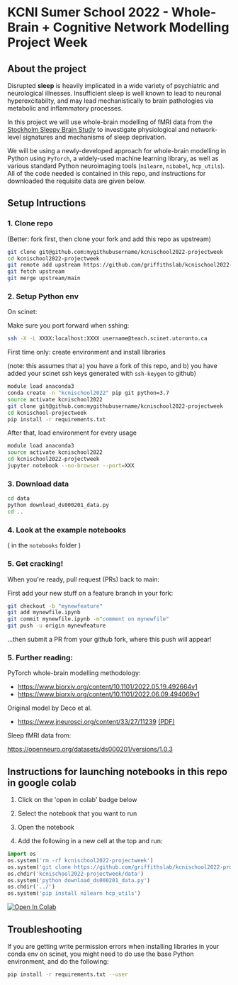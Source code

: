 # KCNI Sumer School 2022 - Whole-Brain + Cognitive Network Modelling Project Week

## About the project

Disrupted **sleep** is heavily implicated in a wide variety of psychiatric and neurological illnesses. Insufficient sleep is well known to lead to neuronal hyperexcitabilty, and may lead mechanistically to brain pathologies via metabolic and inflammatory processes. 

In this project we will use whole-brain modelling of fMRI data from the [Stockholm Sleepy Brain Study](https://openneuro.org/datasets/ds000201/versions/1.0.3) to investigate physiological and network-level signatures and mechanisms of sleep deprivation. 

We will be using a newly-developed approach for whole-brain modelling in Python using `PyTorch`, a widely-used machine learning library, as well as various standard Python neuroimaging tools (`nilearn`, `nibabel`, `hcp_utils`). All of the code needed is contained in this repo, and instructions for downloaded the requisite data are given below. 




## Setup Intructions


### 1. Clone repo

(Better: fork first, then clone your fork and add this repo as upstream)

```bash
git clone git@github.com:mygithubusername/kcnischool2022-projectweek
cd kcnischool2022-projectweek
git remote add upstream https://github.com/griffithslab/kcnischool2022-projectweek
git fetch upstream
git merge upstream/main
```

### 2. Setup Python env

On scinet:

Make sure you port forward when sshing:

```bash
ssh -X -L XXXX:localhost:XXXX username@teach.scinet.utoronto.ca
```

First time only: create environment and install libraries

(note: this assumes that a) you have a fork of this repo, and b) you have added your scinet ssh keys generated with `ssh-keygen` to github)



```bash
module load anaconda3
conda create -n "kcnischool2022" pip git python=3.7
source activate kcnischool2022
git clone git@github.com:mygithubusername/kcnischool2022-projectweek
cd kcnischool-projectweek
pip install -r requirements.txt
```

After that, load environment for every usage

```bash
module load anaconda3
source activate kcnischool2022
cd kcnischool2022-projectweek
jupyter notebook --no-browser --port=XXX
```



### 3. Download data

```bash
cd data
python download_ds000201_data.py
cd ..
```

### 4. Look at the example notebooks

( in the `notebooks`  folder )

### 5. Get cracking!

When you're ready, pull request (PRs) back to main:

First add your new stuff on a feature branch in your fork:
```bash
git checkout -b "mynewfeature"
git add mynewfile.ipynb
git commit mynewfile.ipynb -m"comment on mynewfile"
git push -u origin mynewfeature
```

...then submit a PR from your github fork, where this push will appear!



### 5. Further reading:

PyTorch whole-brain modelling methodology: 
  - https://www.biorxiv.org/content/10.1101/2022.05.19.492664v1
  - https://www.biorxiv.org/content/10.1101/2022.06.09.494069v1
 
Original model by Deco et al.  

  - https://www.jneurosci.org/content/33/27/11239 [(PDF)](https://drive.google.com/file/d/1ImucIqk5Cl-8fXVKzal8jY5IaiP5pLgw/view?usp=sharing)


Sleep fMRI data from:

https://openneuro.org/datasets/ds000201/versions/1.0.3




## Instructions for launching notebooks in this repo in google colab

1. Click on the 'open in colab' badge below

2. Select the notebook that you want to run 

3. Open the notebook

4. Add the following in a new cell at the top and run:

```python
import os
os.system('rm -rf kcnischool2022-projectweek')
os.system('git clone https://github.com/griffithslab/kcnischool2022-projectweek')
os.chdir('kcnischool2022-projectweek/data')
os.system('python download_ds000201_data.py')
os.chdir('../')
os.system('pip install nilearn hcp_utils')
```

[![Open In Colab](https://colab.research.google.com/assets/colab-badge.svg)](https://colab.research.google.com/github/griffithslab/kcnischool2022-projectweek)



## Troubleshooting

If you are getting write permission errors when installing libraries in your conda env on scinet, you might need to do use the base Python environment, and do the following:

```bash
pip install -r requirements.txt --user
```



